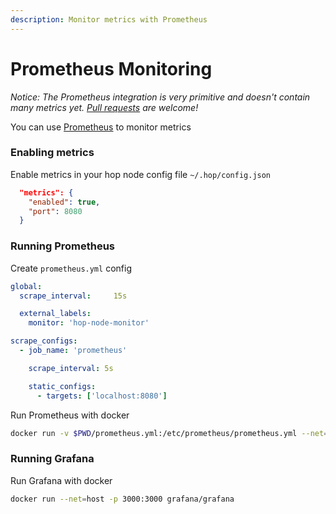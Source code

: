 ```yaml
---
description: Monitor metrics with Prometheus
---
```


# Prometheus Monitoring

_Notice: The Prometheus integration is very primitive and doesn't contain many metrics yet._ [_Pull requests_](https://github.com/hop-protocol/hop) _are welcome!_

You can use [Prometheus](https://prometheus.io/) to monitor metrics

### Enabling metrics

Enable metrics in your hop node config file `~/.hop/config.json`

```json
  "metrics": {
    "enabled": true,
    "port": 8080
  }
```

### Running Prometheus

Create `prometheus.yml` config

```yaml
global:
  scrape_interval:     15s

  external_labels:
    monitor: 'hop-node-monitor'

scrape_configs:
  - job_name: 'prometheus'

    scrape_interval: 5s

    static_configs:
      - targets: ['localhost:8080']
```

Run Prometheus with docker

```bash
docker run -v $PWD/prometheus.yml:/etc/prometheus/prometheus.yml --net=host -p 9090:9090 prom/prometheus
```

### Running Grafana

Run Grafana with docker

```bash
docker run --net=host -p 3000:3000 grafana/grafana
```
